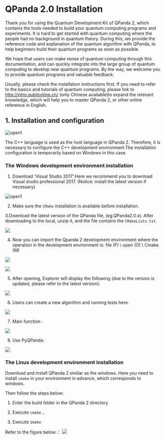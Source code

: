 

# QPanda 2.0 Installation



Thank you for using the Quantum Development Kit of QPanda 2, which contains the tools needed to build your quantum computing programs and experiments. It is hard to get started with quantum computing where the people had no background in quantum theory. During this, we provide the reference code and explanation of the quantum algorithm with QPanda, to help beginners build their quantum programs as soon as possible.

We hope that users can make sense of quantum computing through this documentation, and can quickly integrate into the large group of quantum computing to develop new quantum programs. By the way, we welcome you to provide quantum programs and valuable feedback.

Usually, please check the installation instructions first. If you need to refer to the basics and tutorials of quantum computing, please link to http://intro.qubitonline.cn/ (only Chinese available)to expand the relevant knowledge, which will help you to master QPanda 2, or other online reference in English.





## 1. Installation and configuration


![open1](https://images-cdn.shimo.im/v0kJeKdAEs4CL2uJ/image.png)





The C++  language is used as the host language in QPanda 2. Therefore, it is necessary to configure the C++ development environment.The installation configuration is temporarily based on Windows in this case.


 



### The Windows development environment installation

1.  Download 'Visual Studio 2017'.Here we recommend you to download Visual studio professional 2017. (Notice: install the latest version if necessary)

![open1](https://images-cdn.shimo.im/yo5vGJkYE3opKf9v/image.png)


2. Make sure the `CMake` installation is available before installation.


3.Download the latest version of the QPanda file, (eg.QPanda2.0.x). After downloading to the local, unzip it, and the file contains the `CMakeLists.txt`.

 ![](https://images-cdn.shimo.im/mmtcABRblvgRGGUt/image.png)



4.  Now you can import the Qpanda 2 development environment where the operation in the development environment is: file (F) \ open (O) \ Cmake (M)

 ![](https://images-cdn.shimo.im/o0AGD7V2z80mM0zS/image.png)

 ![](https://images-cdn.shimo.im/a10HcmhESXM2LBYh/image.png)

5. After opening, Explorer will display the following (due to the version is updated, please refer to the latest version):

 ![](https://images-cdn.shimo.im/mrgYfinbaawnU7EF/image.png)

6. Users can create a new algorithm and running tests here.


  ![](https://images-cdn.shimo.im/mgOyiqxrnUAVMhgW/image.png)

7. Main function :


  ![](https://images-cdn.shimo.im/xiEbbbOmX6oygQow/image.png)

8. Use PyQPanda:


 ![](https://images-cdn.shimo.im/vNF5HL5ZKr89jN9v/image.png)




 ### The Linux development environment installation


 Download and install QPanda 2 similar as the windows.
 Here you need to install `cmake` in your environment in advance, which corresponds to windows.

 Then follow the steps below:
1. Enter the build folder in the QPanda 2 directory
  
2. Execute `cmake` .. 

3. Execute `1make`


Refer to the figure below:：
![](https://images-cdn.shimo.im/adg6v0vJOPo4HMXq/image.png)
